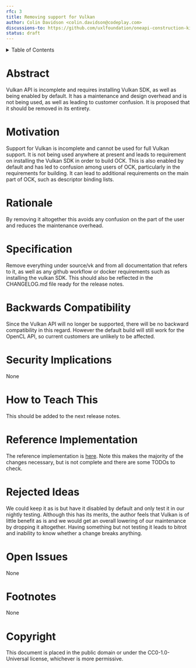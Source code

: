 ```yaml
---
rfc: 3
title: Removing support for Vulkan
author: Colin Davidson <colin.davidson@codeplay.com>
discussions-to: https://github.com/uxlfoundation/oneapi-construction-kit/discussions/670
status: draft
---
```


<details markdown="1">
<summary>Table of Contents</summary>
* Table of Contents
{:toc}
</details>

# Abstract

Vulkan API is incomplete and requires installing Vulkan SDK, as well as being
enabled by default. It has a maintenance and design overhead and is not being
used, as well as leading to customer confusion. It is proposed that it should be
removed in its entirety.

# Motivation

Support for Vulkan is incomplete and cannot be used for full Vulkan support. It
is not being used anywhere at present and leads to requirement on installing the
Vulkan SDK in order to build OCK. This is also enabled by default and has led to
confusion among users of OCK, particularly in the requirements for building. It
can lead to additional requirements on the main part of OCK, such as descriptor
binding lists.

# Rationale

By removing it altogether this avoids any confusion on the part of the user and
reduces the maintenance overhead.

# Specification

Remove everything under source/vk and from all documentation that refers to it,
as well as any github workflow or docker requirements such as installing the
vulkan SDK. This should also be reflected in the CHANGELOG.md file ready for the
release notes.

# Backwards Compatibility

Since the Vulkan API will no longer be supported, there will be no backward
compatibility in this regard. However the default build will still work for the
OpenCL API, so current customers are unlikely to be affected.

# Security Implications

None

# How to Teach This

This should be added to the next release notes.

# Reference Implementation

The reference implementation is
[here](https://github.com/uxlfoundation/oneapi-construction-kit/pull/648). Note
this makes the majority of the changes necessary, but is not complete and there
are some TODOs to check.

# Rejected Ideas

We could keep it as is but have it disabled by default and only test it in our
nightly testing. Although this has its merits, the author feels that Vulkan is
of little benefit as is and we would get an overall lowering of our maintenance
by dropping it altogether. Having something but not testing it leads to bitrot
and inability to know whether a change breaks anything.

# Open Issues

None

# Footnotes

None

# Copyright

This document is placed in the public domain or under the
CC0-1.0-Universal license, whichever is more permissive.
